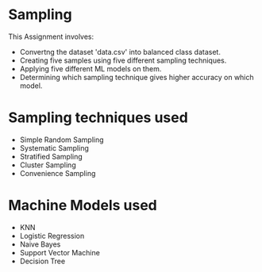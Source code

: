 # Sampling

This Assignment involves:
- Convertng the dataset 'data.csv' into balanced class dataset.
- Creating five samples using five different sampling techniques.
- Applying five different ML models on them.
- Determining which sampling technique gives higher accuracy on which model.

# Sampling techniques used
- Simple Random Sampling
- Systematic Sampling
- Stratified Sampling
- Cluster Sampling
- Convenience Sampling

# Machine Models used
- KNN
- Logistic Regression
- Naive Bayes
- Support Vector Machine
- Decision Tree
